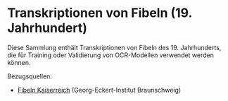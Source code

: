# Transkriptionen von Fibeln (19. Jahrhundert)

Diese Sammlung enthält Transkriptionen von Fibeln des 19. Jahrhunderts,
die für Training oder Validierung von OCR-Modellen verwendet werden können.

Bezugsquellen:

- [Fibeln Kaiserreich](http://gei-digital.gei.de/viewer/browse/fibelnkaiserreich/-/1/-/-/) (Georg-Eckert-Institut Braunschweig)
